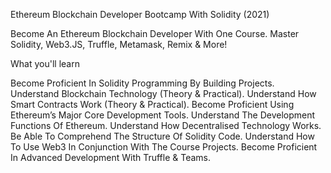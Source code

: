 Ethereum Blockchain Developer Bootcamp With Solidity (2021)

Become An Ethereum Blockchain Developer With One Course. Master Solidity, Web3.JS, Truffle, Metamask, Remix & More!

What you'll learn

Become Proficient In Solidity Programming By Building Projects.
Understand Blockchain Technology (Theory & Practical).
Understand How Smart Contracts Work (Theory & Practical).
Become Proficient Using Ethereum’s Major Core Development Tools.
Understand The Development Functions Of Ethereum.
Understand How Decentralised Technology Works.
Be Able To Comprehend The Structure Of Solidity Code.
Understand How To Use Web3 In Conjunction With The Course Projects.
Become Proficient In Advanced Development With Truffle & Teams.
